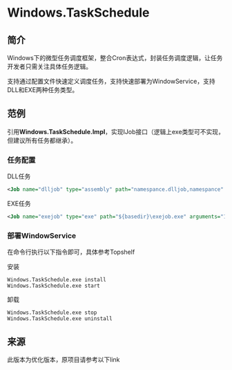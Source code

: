 # Windows.TaskSchedule

## 简介

Windows下的微型任务调度框架，整合Cron表达式，封装任务调度逻辑，让任务开发者只需关注具体任务逻辑。

支持通过配置文件快速定义调度任务，支持快速部署为WindowService，支持DLL和EXE两种任务类型。

## 范例

引用**Windows.TaskSchedule.Impl**，实现IJob接口（逻辑上exe类型可不实现，但建议所有任务都继承）。

### 任务配置

DLL任务

```xml
<Job name="dlljob" type="assembly" path="namespance.dlljob,namespance" cornExpress="0/5 * * * * ?"  />
```

EXE任务

```xml
<Job name="exejob" type="exe" path="${basedir}\exejob.exe" arguments="1" cornExpress="0/5 * * * * ?"  />
```



### 部署WindowService

在命令行执行以下指令即可，具体参考Topshelf

安装

```
Windows.TaskSchedule.exe install
Windows.TaskSchedule.exe start
```

卸载

```
Windows.TaskSchedule.exe stop
Windows.TaskSchedule.exe uninstall
```



## 来源

此版本为优化版本，原项目请参考以下link

[Windows-TaskSchedule]: https://github.com/leleroyn/Windows-TaskSchedule